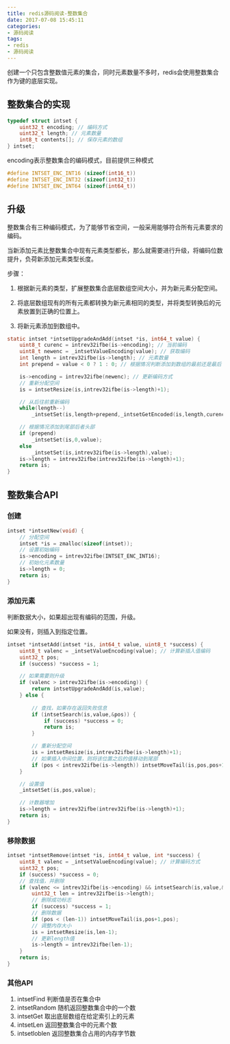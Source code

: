 ```yaml
---
title: redis源码阅读-整数集合
date: 2017-07-08 15:45:11
categories: 
- 源码阅读
tags:
- redis
- 源码阅读
---
```

创建一个只包含整数值元素的集合，同时元素数量不多时，redis会使用整数集合作为键的底层实现。

## 整数集合的实现

```c
typedef struct intset {
    uint32_t encoding; // 编码方式
    uint32_t length; // 元素数量
    int8_t contents[]; // 保存元素的数组
} intset;
```

encoding表示整数集合的编码模式，目前提供三种模式

```c
#define INTSET_ENC_INT16 (sizeof(int16_t))
#define INTSET_ENC_INT32 (sizeof(int32_t))
#define INTSET_ENC_INT64 (sizeof(int64_t))
```
<!--more-->

## 升级

整数集合有三种编码模式，为了能够节省空间，一般采用能够符合所有元素要求的编码。

当新添加元素比整数集合中现有元素类型都长，那么就需要进行升级，将编码位数提升，负荷新添加元素类型长度。

步骤：

1. 根据新元素的类型，扩展整数集合底层数组空间大小，并为新元素分配空间。

2. 将底层数组现有的所有元素都转换为新元素相同的类型，并将类型转换后的元素放置到正确的位置上。

3. 将新元素添加到数组中。

```c
static intset *intsetUpgradeAndAdd(intset *is, int64_t value) {
    uint8_t curenc = intrev32ifbe(is->encoding); // 当前编码
    uint8_t newenc = _intsetValueEncoding(value); // 获取编码
    int length = intrev32ifbe(is->length); // 元素数量
    int prepend = value < 0 ? 1 : 0; // 根据情况判断添加到数组的最前还是最后（要升级只有这种可能）

    is->encoding = intrev32ifbe(newenc); // 更新编码方式
    // 重新分配空间
    is = intsetResize(is,intrev32ifbe(is->length)+1);

    // 从后往前重新编码
    while(length--)
        _intsetSet(is,length+prepend,_intsetGetEncoded(is,length,curenc));

    // 根据情况添加到尾部后者头部
    if (prepend)
        _intsetSet(is,0,value);
    else
        _intsetSet(is,intrev32ifbe(is->length),value);
    is->length = intrev32ifbe(intrev32ifbe(is->length)+1);
    return is;
}
```
## 整数集合API
### 创建

```c
intset *intsetNew(void) {
    // 分配空间
    intset *is = zmalloc(sizeof(intset));
    // 设置初始编码
    is->encoding = intrev32ifbe(INTSET_ENC_INT16);
    // 初始化元素数量
    is->length = 0;
    return is;
}
```

### 添加元素

判断数据大小，如果超出现有编码的范围，升级。

如果没有，则插入到指定位置。

```c
intset *intsetAdd(intset *is, int64_t value, uint8_t *success) {
    uint8_t valenc = _intsetValueEncoding(value); // 计算新插入值编码
    uint32_t pos;
    if (success) *success = 1;

    // 如果需要则升级
    if (valenc > intrev32ifbe(is->encoding)) {
        return intsetUpgradeAndAdd(is,value);
    } else {
        
        // 查找，如果存在返回失败信息
        if (intsetSearch(is,value,&pos)) {
            if (success) *success = 0;
            return is;
        }

        // 重新分配空间
        is = intsetResize(is,intrev32ifbe(is->length)+1);
        // 如果插入中间位置，则将该位置之后的值移动到尾部
        if (pos < intrev32ifbe(is->length)) intsetMoveTail(is,pos,pos+1);
    }

    // 设置值
    _intsetSet(is,pos,value);

    // 计数器增加
    is->length = intrev32ifbe(intrev32ifbe(is->length)+1);
    return is;
}
```

### 移除数据

```c
intset *intsetRemove(intset *is, int64_t value, int *success) {
    uint8_t valenc = _intsetValueEncoding(value); // 计算编码方式
    uint32_t pos;
    if (success) *success = 0;
    // 查找值，并删除
    if (valenc <= intrev32ifbe(is->encoding) && intsetSearch(is,value,&pos)) {
        uint32_t len = intrev32ifbe(is->length);
        // 删除成功标志
        if (success) *success = 1;
        // 删除数据
        if (pos < (len-1)) intsetMoveTail(is,pos+1,pos);
        // 调整内存大小
        is = intsetResize(is,len-1);
        // 更新length值
        is->length = intrev32ifbe(len-1);
    }
    return is;
}
```

### 其他API

1. intsetFind 判断值是否在集合中
2. intsetRandom 随机返回整数集合中的一个数
3. intsetGet 取出底层数组在给定索引上的元素
4. intsetLen 返回整数集合中的元素个数
5. intsetloblen 返回整数集合占用的内存字节数